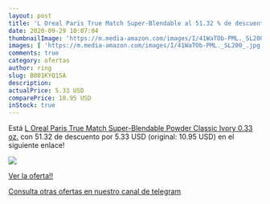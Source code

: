 ```yaml
---
layout: post
title: 'L Oreal Paris True Match Super-Blendable al 51.32 % de descuento'
date: 2020-09-29 10:07:04
thumbnailImage: 'https://m.media-amazon.com/images/I/41WaTOb-PML._SL200_.jpg'
images: [ 'https://m.media-amazon.com/images/I/41WaTOb-PML._SL200_.jpg' ]
comments: true
category: ofertas
author: ring
slug: B001KYQ1SA
description:
actualPrice: 5.33 USD
comparePrice: 10.95 USD
inStock: true
---
```


Está [L Oreal Paris True Match Super-Blendable Powder  Classic Ivory  0.33 oz.](https://www.amazon.com/dp/B001KYQ1SA/?tag=redken08-20) con 51.32 de descuento por 5.33 USD (original: 10.95 USD) en el siguiente enlace!

[![](https://m.media-amazon.com/images/I/41WaTOb-PML._SL200_.jpg)](https://www.amazon.com/dp/B001KYQ1SA/?tag=redken08-20)

[Ver la oferta!!](https://www.amazon.com/dp/B001KYQ1SA/?tag=redken08-20)

[Consulta otras ofertas en nuestro canal de telegram](https://t.me/s/ofertas25)

